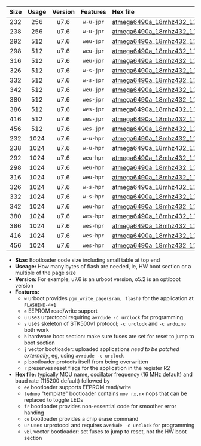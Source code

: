 |Size|Usage|Version|Features|Hex file|
|:-:|:-:|:-:|:-:|:--|
|232|256|u7.6|`w-u-jpr`|[atmega6490a_18mhz432_115200bps_ur_vbl.hex](https://raw.githubusercontent.com/stefanrueger/urboot/main/bootloaders/atmega6490a/fcpu_18mhz432/115200_bps/atmega6490a_18mhz432_115200bps_ur_vbl.hex)|
|238|256|u7.6|`w-u-jpr`|[atmega6490a_18mhz432_115200bps_lednop_ur_vbl.hex](https://raw.githubusercontent.com/stefanrueger/urboot/main/bootloaders/atmega6490a/fcpu_18mhz432/115200_bps/atmega6490a_18mhz432_115200bps_lednop_ur_vbl.hex)|
|292|512|u7.6|`weu-jpr`|[atmega6490a_18mhz432_115200bps_ee_ur_vbl.hex](https://raw.githubusercontent.com/stefanrueger/urboot/main/bootloaders/atmega6490a/fcpu_18mhz432/115200_bps/atmega6490a_18mhz432_115200bps_ee_ur_vbl.hex)|
|298|512|u7.6|`weu-jpr`|[atmega6490a_18mhz432_115200bps_ee_lednop_ur_vbl.hex](https://raw.githubusercontent.com/stefanrueger/urboot/main/bootloaders/atmega6490a/fcpu_18mhz432/115200_bps/atmega6490a_18mhz432_115200bps_ee_lednop_ur_vbl.hex)|
|316|512|u7.6|`weu-jpr`|[atmega6490a_18mhz432_115200bps_ee_lednop_fr_ur_vbl.hex](https://raw.githubusercontent.com/stefanrueger/urboot/main/bootloaders/atmega6490a/fcpu_18mhz432/115200_bps/atmega6490a_18mhz432_115200bps_ee_lednop_fr_ur_vbl.hex)|
|326|512|u7.6|`w-s-jpr`|[atmega6490a_18mhz432_115200bps_vbl.hex](https://raw.githubusercontent.com/stefanrueger/urboot/main/bootloaders/atmega6490a/fcpu_18mhz432/115200_bps/atmega6490a_18mhz432_115200bps_vbl.hex)|
|332|512|u7.6|`w-s-jpr`|[atmega6490a_18mhz432_115200bps_lednop_vbl.hex](https://raw.githubusercontent.com/stefanrueger/urboot/main/bootloaders/atmega6490a/fcpu_18mhz432/115200_bps/atmega6490a_18mhz432_115200bps_lednop_vbl.hex)|
|342|512|u7.6|`weu-jpr`|[atmega6490a_18mhz432_115200bps_ee_lednop_fr_ce_ur_vbl.hex](https://raw.githubusercontent.com/stefanrueger/urboot/main/bootloaders/atmega6490a/fcpu_18mhz432/115200_bps/atmega6490a_18mhz432_115200bps_ee_lednop_fr_ce_ur_vbl.hex)|
|380|512|u7.6|`wes-jpr`|[atmega6490a_18mhz432_115200bps_ee_vbl.hex](https://raw.githubusercontent.com/stefanrueger/urboot/main/bootloaders/atmega6490a/fcpu_18mhz432/115200_bps/atmega6490a_18mhz432_115200bps_ee_vbl.hex)|
|386|512|u7.6|`wes-jpr`|[atmega6490a_18mhz432_115200bps_ee_lednop_vbl.hex](https://raw.githubusercontent.com/stefanrueger/urboot/main/bootloaders/atmega6490a/fcpu_18mhz432/115200_bps/atmega6490a_18mhz432_115200bps_ee_lednop_vbl.hex)|
|416|512|u7.6|`wes-jpr`|[atmega6490a_18mhz432_115200bps_ee_lednop_fr_vbl.hex](https://raw.githubusercontent.com/stefanrueger/urboot/main/bootloaders/atmega6490a/fcpu_18mhz432/115200_bps/atmega6490a_18mhz432_115200bps_ee_lednop_fr_vbl.hex)|
|456|512|u7.6|`wes-jpr`|[atmega6490a_18mhz432_115200bps_ee_lednop_fr_ce_vbl.hex](https://raw.githubusercontent.com/stefanrueger/urboot/main/bootloaders/atmega6490a/fcpu_18mhz432/115200_bps/atmega6490a_18mhz432_115200bps_ee_lednop_fr_ce_vbl.hex)|
|232|1024|u7.6|`w-u-hpr`|[atmega6490a_18mhz432_115200bps_ur.hex](https://raw.githubusercontent.com/stefanrueger/urboot/main/bootloaders/atmega6490a/fcpu_18mhz432/115200_bps/atmega6490a_18mhz432_115200bps_ur.hex)|
|238|1024|u7.6|`w-u-hpr`|[atmega6490a_18mhz432_115200bps_lednop_ur.hex](https://raw.githubusercontent.com/stefanrueger/urboot/main/bootloaders/atmega6490a/fcpu_18mhz432/115200_bps/atmega6490a_18mhz432_115200bps_lednop_ur.hex)|
|292|1024|u7.6|`weu-hpr`|[atmega6490a_18mhz432_115200bps_ee_ur.hex](https://raw.githubusercontent.com/stefanrueger/urboot/main/bootloaders/atmega6490a/fcpu_18mhz432/115200_bps/atmega6490a_18mhz432_115200bps_ee_ur.hex)|
|298|1024|u7.6|`weu-hpr`|[atmega6490a_18mhz432_115200bps_ee_lednop_ur.hex](https://raw.githubusercontent.com/stefanrueger/urboot/main/bootloaders/atmega6490a/fcpu_18mhz432/115200_bps/atmega6490a_18mhz432_115200bps_ee_lednop_ur.hex)|
|316|1024|u7.6|`weu-hpr`|[atmega6490a_18mhz432_115200bps_ee_lednop_fr_ur.hex](https://raw.githubusercontent.com/stefanrueger/urboot/main/bootloaders/atmega6490a/fcpu_18mhz432/115200_bps/atmega6490a_18mhz432_115200bps_ee_lednop_fr_ur.hex)|
|326|1024|u7.6|`w-s-hpr`|[atmega6490a_18mhz432_115200bps.hex](https://raw.githubusercontent.com/stefanrueger/urboot/main/bootloaders/atmega6490a/fcpu_18mhz432/115200_bps/atmega6490a_18mhz432_115200bps.hex)|
|332|1024|u7.6|`w-s-hpr`|[atmega6490a_18mhz432_115200bps_lednop.hex](https://raw.githubusercontent.com/stefanrueger/urboot/main/bootloaders/atmega6490a/fcpu_18mhz432/115200_bps/atmega6490a_18mhz432_115200bps_lednop.hex)|
|342|1024|u7.6|`weu-hpr`|[atmega6490a_18mhz432_115200bps_ee_lednop_fr_ce_ur.hex](https://raw.githubusercontent.com/stefanrueger/urboot/main/bootloaders/atmega6490a/fcpu_18mhz432/115200_bps/atmega6490a_18mhz432_115200bps_ee_lednop_fr_ce_ur.hex)|
|380|1024|u7.6|`wes-hpr`|[atmega6490a_18mhz432_115200bps_ee.hex](https://raw.githubusercontent.com/stefanrueger/urboot/main/bootloaders/atmega6490a/fcpu_18mhz432/115200_bps/atmega6490a_18mhz432_115200bps_ee.hex)|
|386|1024|u7.6|`wes-hpr`|[atmega6490a_18mhz432_115200bps_ee_lednop.hex](https://raw.githubusercontent.com/stefanrueger/urboot/main/bootloaders/atmega6490a/fcpu_18mhz432/115200_bps/atmega6490a_18mhz432_115200bps_ee_lednop.hex)|
|416|1024|u7.6|`wes-hpr`|[atmega6490a_18mhz432_115200bps_ee_lednop_fr.hex](https://raw.githubusercontent.com/stefanrueger/urboot/main/bootloaders/atmega6490a/fcpu_18mhz432/115200_bps/atmega6490a_18mhz432_115200bps_ee_lednop_fr.hex)|
|456|1024|u7.6|`wes-hpr`|[atmega6490a_18mhz432_115200bps_ee_lednop_fr_ce.hex](https://raw.githubusercontent.com/stefanrueger/urboot/main/bootloaders/atmega6490a/fcpu_18mhz432/115200_bps/atmega6490a_18mhz432_115200bps_ee_lednop_fr_ce.hex)|

- **Size:** Bootloader code size including small table at top end
- **Useage:** How many bytes of flash are needed, ie, HW boot section or a multiple of the page size
- **Version:** For example, u7.6 is an urboot version, o5.2 is an optiboot version
- **Features:**
  + `w` urboot provides `pgm_write_page(sram, flash)` for the application at `FLASHEND-4+1`
  + `e` EEPROM read/write support
  + `u` uses urprotocol requiring `avrdude -c urclock` for programming
  + `s` uses skeleton of STK500v1 protocol; `-c urclock` and `-c arduino` both work
  + `h` hardware boot section: make sure fuses are set for reset to jump to boot section
  + `j` vector bootloader: uploaded applications *need to be patched externally*, eg, using `avrdude -c urclock`
  + `p` bootloader protects itself from being overwritten
  + `r` preserves reset flags for the application in the register R2
- **Hex file:** typically MCU name, oscillator frequency (16 MHz default) and baud rate (115200 default) followed by
  + `ee` bootloader supports EEPROM read/write
  + `lednop` "template" bootloader contains `mov rx,rx` nops that can be replaced to toggle LEDs
  + `fr` bootloader provides non-essential code for smoother error handing
  + `ce` bootloader provides a chip erase command
  + `ur` uses urprotocol and requires `avrdude -c urclock` for programming
  + `vbl` vector bootloader: set fuses to jump to reset, not the HW boot section
